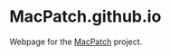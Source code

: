 MacPatch.github.io
===================

Webpage for the [MacPatch](https://github.com/SMSG-MAC-DEV/MacPatch) project.
